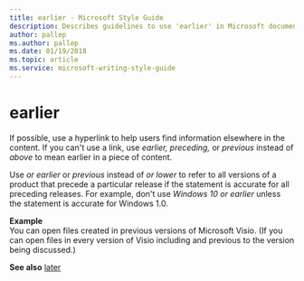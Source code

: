 ```yaml
---
title: earlier - Microsoft Style Guide
description: Describes guidelines to use 'earlier' in Microsoft documents and provides multiple examples.
author: pallep
ms.author: pallep
ms.date: 01/19/2018
ms.topic: article
ms.service: microsoft-writing-style-guide
---
```


# earlier

If possible, use a hyperlink to help users find information elsewhere in the content. If you can't use a link, use *earlier, preceding,* or *previous* instead of *above* to mean earlier in a piece of content. 

Use *or earlier* or *previous* instead of *or lower* to
refer to all versions of a product that precede a particular release if
the statement is accurate for all preceding releases. For example,
don't use *Windows 10 or earlier* unless the statement is accurate for Windows 1.0.

**Example**  
You
can open files created in previous versions of Microsoft Visio.
(If you can open files in every version of Visio including and previous
to the version being discussed.) 

**See also**  [later](~/a-z-word-list-term-collections/l/later.md)

